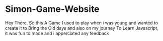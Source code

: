# Simon-Game-Website
 Hey There, So this A Game I used to play when i was young and wanted to create it to Bring the Old days and also on my journey To Learn Javascript, it was fun to made and i apperciated any feedback